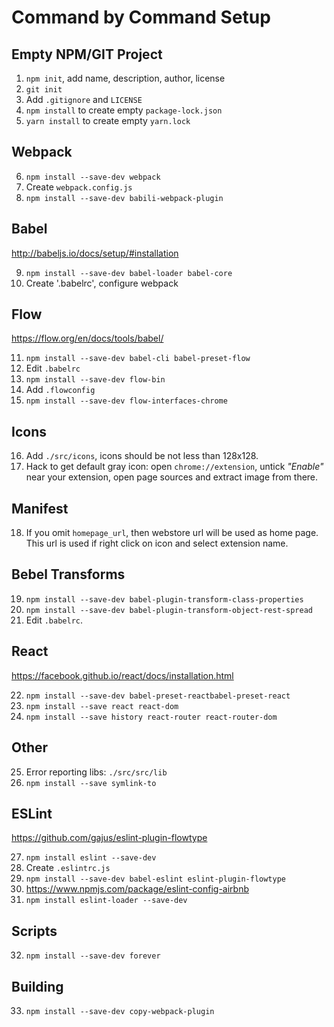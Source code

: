 # Command by Command Setup

## Empty NPM/GIT Project

1. `npm init`, add name, description, author, license
2. `git init`
3. Add `.gitignore` and `LICENSE`
4. `npm install` to create empty `package-lock.json`
5. `yarn install` to create empty `yarn.lock`

## Webpack

6. `npm install --save-dev webpack`
7. Create `webpack.config.js`
8. `npm install --save-dev babili-webpack-plugin`

## Babel

http://babeljs.io/docs/setup/#installation

9. `npm install --save-dev babel-loader babel-core`
10. Create '.babelrc', configure webpack

## Flow

https://flow.org/en/docs/tools/babel/

11. `npm install --save-dev babel-cli babel-preset-flow`
12. Edit `.babelrc`
13. `npm install --save-dev flow-bin`
14. Add `.flowconfig`
15. `npm install --save-dev flow-interfaces-chrome`

## Icons

16. Add `./src/icons`, icons should be not less than 128x128.
17. Hack to get default gray icon: open `chrome://extension`, untick _"Enable"_
    near your extension, open page sources and extract image from there.

## Manifest

18. If you omit `homepage_url`, then webstore url will be used as home page.
    This url is used if right click on icon and select extension name.

## Bebel Transforms

19. `npm install --save-dev babel-plugin-transform-class-properties`
20. `npm install --save-dev babel-plugin-transform-object-rest-spread`
21. Edit `.babelrc`.

## React

https://facebook.github.io/react/docs/installation.html

22. `npm install --save-dev babel-preset-reactbabel-preset-react`
23. `npm install --save react react-dom`
24. `npm install --save history react-router react-router-dom`

## Other

25. Error reporting libs: `./src/src/lib`
26. `npm install --save symlink-to`

## ESLint

https://github.com/gajus/eslint-plugin-flowtype

27. `npm install eslint --save-dev`
28. Create `.eslintrc.js`
29. `npm install --save-dev babel-eslint eslint-plugin-flowtype`
30. https://www.npmjs.com/package/eslint-config-airbnb
31. `npm install eslint-loader --save-dev`

## Scripts

32. `npm install --save-dev forever`

## Building

33. `npm install --save-dev copy-webpack-plugin`
